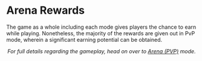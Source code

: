 # **Arena Rewards**

The game as a whole including each mode gives players the chance to earn while playing. Nonetheless, the majority of the rewards are given out in PvP mode, wherein a significant earning potential can be obtained.

<center>

_For full details regarding the gameplay, head on over to [Arena (PVP)](../phase1/arena/index.md) mode._

</center>

<!--

The $Gallonium to $GWIT ratio is 1 to 4. Below are possible scenarios for PVP rewards.

Let’s say that you own 1 Rooster, from the Egg-Sale, that produces 5 $Gallonium/Day and you only play in the Arena (PVP) 5 times per day, even if you get more by winning.

- **100% Win Rate**

  You will have 10 $Gallonium/Day (5 from daily, 5 from PvP Winnings) - That's 40 $GWIT. Let's say that $GWIT reaches $1 each then that's $40 a day.

- **80% Win Rate**

  You will have 8 $Gallonium/Day (5 from daily, 4 from PvP Winnings, -1 From PvP Losses) - That's 32 $GWIT. Let's say that $GWIT reaches $1 each then that's $32 a day.

- **60% Win Rate**

  You will have 6 $Gallonium/Day (5 from daily, 3 from PvP Winnings, -2 From PvP Losses) - That's 24 $GWIT. Let's say that $GWIT reaches $1 each then that's $24 a day.

- **50% Win Rate**

  You will have 5 $Gallonium/Day (5 from daily, 0 from PVP - Winnings cancel out Losses) - That's 20 $GWIT. Let's say that $GWIT reaches $1 each then that's $20 a day.

- **40% Win Rate**

  You will have 4 $Gallonium/Day (5 from daily, 2 from PvP Winnings, -3 From PvP Losses) - That's 16 $GWIT. Let's say that $GWIT reaches $1 each then that's $16 a day.

-->
